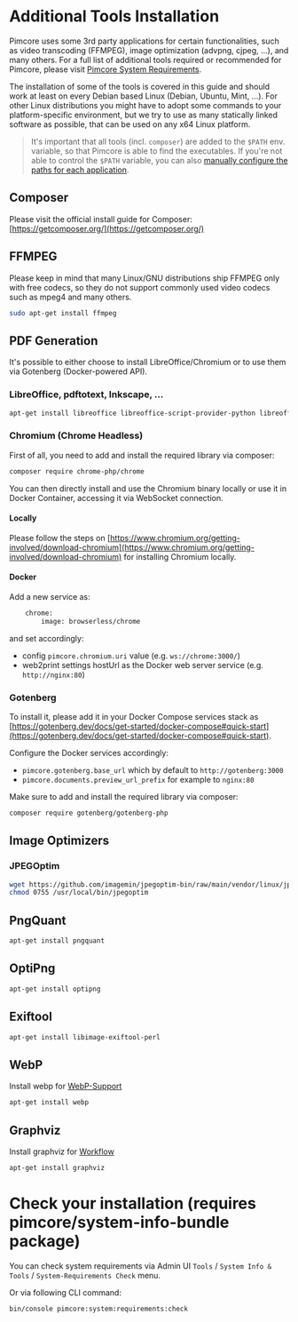 # Additional Tools Installation

Pimcore uses some 3rd party applications for certain functionalities, such as video transcoding (FFMPEG), image optimization (advpng, cjpeg, ...), and many others. For a full list of additional tools required or recommended for Pimcore, please visit [Pimcore System Requirements](../01_System_Requirements.md). 

The installation of some of the tools is covered in this guide and should work at least on every Debian based Linux (Debian, Ubuntu, Mint, ...). 
For other Linux distributions you might have to adopt some commands to your platform-specific environment, but we try to use as many statically linked software as possible, that can be used on any x64 Linux platform.  

> It's important that all tools (incl. `composer`) are added to the `$PATH` env. variable, so that Pimcore is able to find the executables. 
If you're not able to control the `$PATH` variable, you can also [manually configure the paths for each application](https://github.com/pimcore/skeleton/blob/11.x/config/services.yaml).


## Composer 
Please visit the official install guide for Composer: [https://getcomposer.org/](https://getcomposer.org/)

## FFMPEG

Please keep in mind that many Linux/GNU distributions ship FFMPEG only with free codecs, 
so they do not support commonly used video codecs such as mpeg4 and many others.   

```bash
sudo apt-get install ffmpeg
```

## PDF Generation 

It's possible to either choose to install LibreOffice/Chromium or to use them via Gotenberg (Docker-powered API).

### LibreOffice, pdftotext, Inkscape, ...

```bash
apt-get install libreoffice libreoffice-script-provider-python libreoffice-math xfonts-75dpi poppler-utils inkscape libxrender1 libfontconfig1 ghostscript
```

### Chromium (Chrome Headless)

First of all, you need to add and install the required library via composer:
```bash
composer require chrome-php/chrome
```

You can then directly install and use the Chromium binary locally or use it in Docker Container, accessing it via WebSocket connection.

#### Locally
Please follow the steps on [https://www.chromium.org/getting-involved/download-chromium](https://www.chromium.org/getting-involved/download-chromium) for installing Chromium locally.


#### Docker
Add a new service as:
```dockerfile
    chrome:
        image: browserless/chrome
```
and set accordingly:
- config `pimcore.chromium.uri` value (e.g. `ws://chrome:3000/`) 
- web2print settings hostUrl as the Docker web server service (e.g. `http://nginx:80`)

### Gotenberg

To install it, please add it in your Docker Compose services stack as [https://gotenberg.dev/docs/get-started/docker-compose#quick-start](https://gotenberg.dev/docs/get-started/docker-compose#quick-start).

Configure the Docker services accordingly:

- `pimcore.gotenberg.base_url` which by default to `http://gotenberg:3000`
- `pimcore.documents.preview_url_prefix` for example to `nginx:80`

Make sure to add and install the required library via composer:
```bash
composer require gotenberg/gotenberg-php
```

## Image Optimizers

### JPEGOptim

```bash
wget https://github.com/imagemin/jpegoptim-bin/raw/main/vendor/linux/jpegoptim -O /usr/local/bin/jpegoptim
chmod 0755 /usr/local/bin/jpegoptim
```

## PngQuant

```bash
apt-get install pngquant
```

## OptiPng

```bash
apt-get install optipng
```

## Exiftool

```bash
apt-get install libimage-exiftool-perl
```

## WebP

Install webp for [WebP-Support](../../04_Assets/03_Working_with_Thumbnails/01_Image_Thumbnails.md)

```bash
apt-get install webp
```

## Graphviz

Install graphviz for [Workflow](../../07_Workflow_Management/README.md)

```bash
apt-get install graphviz
```


# Check your installation (requires pimcore/system-info-bundle package)

You can check system requirements via Admin UI `Tools` / `System Info & Tools` / `System-Requirements Check` menu.

Or via following CLI command:

```bash
bin/console pimcore:system:requirements:check
```

